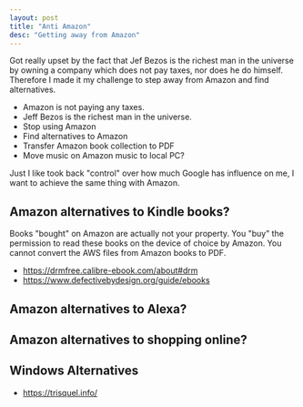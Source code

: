 ```yaml
---
layout: post
title: "Anti Amazon"
desc: "Getting away from Amazon"
---
```


Got really upset by the fact that Jef Bezos is the richest man in the universe by owning a company which does not pay taxes, nor does he do himself. Therefore I made it my challenge to step away from Amazon and find alternatives.

- Amazon is not paying any taxes.
- Jeff Bezos is the richest man in the universe.
- Stop using Amazon
- Find alternatives to Amazon
- Transfer Amazon book collection to PDF
- Move music on Amazon music to local PC?

Just I like took back "control" over how much Google has influence on me, I want to achieve the same thing with Amazon.

## Amazon alternatives to Kindle books?

Books "bought" on Amazon are actually not your property. You "buy" the permission to read these books on the device of choice by Amazon. You cannot convert the AWS files from Amazon books to PDF.

- <https://drmfree.calibre-ebook.com/about#drm>
- <https://www.defectivebydesign.org/guide/ebooks>

## Amazon alternatives to Alexa?

## Amazon alternatives to shopping online?


## Windows Alternatives

- <https://trisquel.info/>
